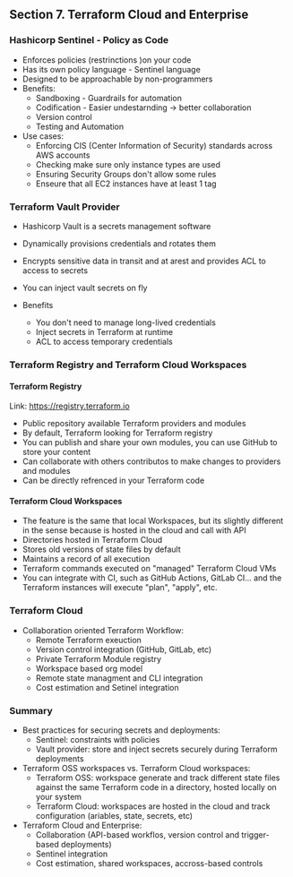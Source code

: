 ## Section 7. Terraform Cloud and Enterprise

### Hashicorp Sentinel - Policy as Code

* Enforces policies (restrinctions )on your code
* Has its own policy language - Sentinel language
* Designed to be approachable by non-programmers
* Benefits:
  *  Sandboxing - Guardrails for automation
  *  Codification - Easier undestarnding -> better collaboration
  *  Version control
  *  Testing and Automation
* Use cases:
  * Enforcing CIS (Center Information of Security) standards across AWS accounts
  * Checking make sure only instance types are used
  * Ensuring Security Groups don't allow some rules
  * Enseure that all EC2 instances have at least 1 tag

### Terraform Vault Provider

* Hashicorp Vault is a secrets management software
* Dynamically provisions credentials and rotates them
* Encrypts sensitive data in transit and at arest and provides ACL to access to secrets
* You can inject vault secrets on fly

* Benefits
  * You don't need to manage long-lived credentials
  * Inject secrets in Terraform at runtime
  * ACL to access temporary credentials

### Terraform Registry and Terraform Cloud Workspaces

#### Terraform Registry

Link: <https://registry.terraform.io>

* Public repository available Terraform providers and modules
* By default, Terraform looking for Terraform registry
* You can publish and share your own modules, you can use GitHub to store your content
* Can collaborate with others contributos to make changes to providers and modules
* Can be directly refrenced in your Terraform code

#### Terraform Cloud Workspaces

* The feature is the same that local Workspaces, but its slightly different in the sense because is hosted in the cloud and call with API
* Directories hosted in Terraform Cloud
* Stores old versions of state files by default
* Maintains a record of all execution
* Terraform commands executed on "managed" Terraform Cloud VMs
* You can integrate with CI, such as GitHub Actions, GitLab CI... and the Terraform instances will execute "plan", "apply", etc.

### Terraform Cloud

* Collaboration oriented Terraform Workflow:
  * Remote Terraform exeuction
  * Version control integration (GitHub, GitLab, etc)
  * Private Terraform Module registry
  * Workspace based org model
  * Remote state managment and CLI integration
  * Cost estimation and Setinel integration

### Summary

* Best practices for securing secrets and deployments:
  * Sentinel: constraints with policies
  * Vault provider: store and inject secrets securely during Terraform deployments
* Terraform OSS workspaces vs. Terraform Cloud workspaces:
  * Terraform OSS: workspace generate and track different state files against the same Terraform code in a directory, hosted locally on your system
  * Terraform Cloud: workspaces are hosted in the cloud and track configuration (ariables, state, secrets, etc)
* Terraform Cloud and Enterprise:
  * Collaboration (API-based workflos, version control and trigger-based deployments)
  * Sentinel integration
  * Cost estimation, shared workspaces, accross-based controls
